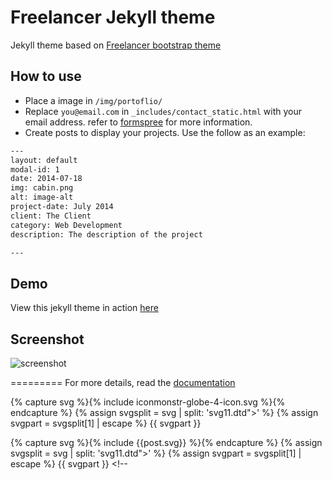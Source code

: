 Freelancer Jekyll theme
=========================

Jekyll theme based on [Freelancer bootstrap theme ](http://startbootstrap.com/templates/freelancer/)

## How to use
 - Place a image in `/img/portoflio/`
 - Replace `you@email.com` in `_includes/contact_static.html` with your email address. refer to [formspree](http://formspree.io/) for more information.
 - Create posts to display your projects. Use the follow as an example:
```txt
---
layout: default
modal-id: 1
date: 2014-07-18
img: cabin.png
alt: image-alt
project-date: July 2014
client: The Client
category: Web Development
description: The description of the project

---
```

## Demo
View this jekyll theme in action [here](https://jeromelachaud.github.io/freelancer-theme)

## Screenshot
![screenshot](https://raw.githubusercontent.com/jeromelachaud/freelancer-theme/master/screenshot.png)

=========
For more details, read the [documentation](http://jekyllrb.com/)


{% capture svg %}{% include iconmonstr-globe-4-icon.svg  %}{% endcapture %}
{% assign svgsplit = svg | split: 'svg11.dtd">' %}
{% assign svgpart = svgsplit[1] | escape %}
{{ svgpart }}                            

{% capture svg %}{% include {{post.svg}}  %}{% endcapture %}
{% assign svgsplit = svg | split: 'svg11.dtd">' %}
{% assign svgpart = svgsplit[1] | escape %}
{{ svgpart }}                            <!--
